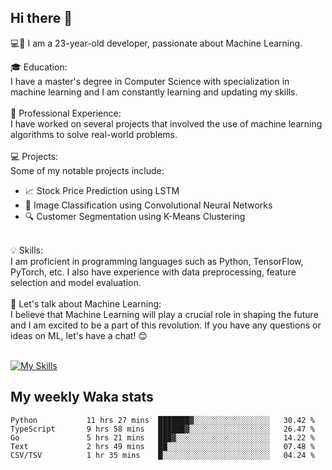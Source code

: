## Hi there 👋

💻🤖 I am a 23-year-old developer, passionate about Machine Learning.</br>

🎓 Education:</br>
I have a master's degree in Computer Science with specialization in machine learning and I am constantly learning and updating my skills.
</br></br>
💼 Professional Experience:</br>
I have worked on several projects that involved the use of machine learning algorithms to solve real-world problems.
</br></br>
💻 Projects:</br>
Some of my notable projects include:
</br>
- 📈 Stock Price Prediction using LSTM</br>
- 🤖 Image Classification using Convolutional Neural Networks</br>
- 🔍 Customer Segmentation using K-Means Clustering</br>
</br>
💡 Skills:</br>
I am proficient in programming languages such as Python, TensorFlow, PyTorch, etc. I also have experience with data preprocessing, feature selection and model evaluation.
</br></br>
💬 Let's talk about Machine Learning:</br>
I believe that Machine Learning will play a crucial role in shaping the future and I am excited to be a part of this revolution. If you have any questions or ideas on ML, let's have a chat! 😊
</br></br>

[![My Skills](https://skillicons.dev/icons?i=html,css,docker,express,figma,firebase,graphql,nodejs,react,ts,vue,py,pytorch)](https://skillicons.dev)

## My weekly Waka stats

<!--START_SECTION:waka-->

```text
Python           11 hrs 27 mins  ███████▓░░░░░░░░░░░░░░░░░   30.42 %
TypeScript       9 hrs 58 mins   ██████▓░░░░░░░░░░░░░░░░░░   26.47 %
Go               5 hrs 21 mins   ███▓░░░░░░░░░░░░░░░░░░░░░   14.22 %
Text             2 hrs 49 mins   ██░░░░░░░░░░░░░░░░░░░░░░░   07.48 %
CSV/TSV          1 hr 35 mins    █░░░░░░░░░░░░░░░░░░░░░░░░   04.24 %
```

<!--END_SECTION:waka-->
